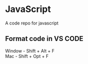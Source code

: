 # JavaScript
A code repo for javascript

## Format code in VS CODE
Window - Shift + Alt + F 
<br>
Mac - Shift + Opt + F 
